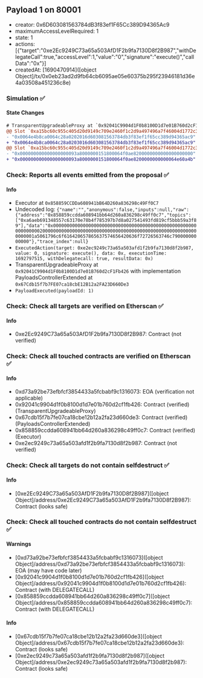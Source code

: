 ## Payload 1 on 80001

- creator: 0x6D603081563784dB3f83ef1F65Cc389D94365Ac9
- maximumAccessLevelRequired: 1
- state: 1
- actions: [{"target":"0xe2Ec9249C73a65a503AfD1F2b9fa7130D8f2B987","withDelegateCall":true,"accessLevel":1,"value":"0","signature":"execute()","callData":"0x"}]
- createdAt: [1690470914]([object Object]/tx/0x0eb23ad2d9fb64cb6095ae05e60375b295f23946181d36e4a03508a451236c8e)

### Simulation :white_check_mark:

#### State Changes

```diff
# TransparentUpgradeableProxy at `0x92041C9904d1F0b8100D1d7e01B760d2cF1Fb426` with implementation PayloadsControllerExtended at `0x67Cdb15f7b7FE07ca18cbE12B12a2FA23D660De3`
@@ Slot `0xa15bc60c955c405d20d9149c709e2460f1c2d9a497496a7f46004d1772c3054c` @@
- "0x0064e4b8ca0064c28a0202016d603081563784db3f83ef1f65cc389d94365ac9"
+ "0x0064e4b8ca0064c28a0203016d603081563784db3f83ef1f65cc389d94365ac9"
@@ Slot `0xa15bc60c955c405d20d9149c709e2460f1c2d9a497496a7f46004d1772c3054d` @@
- "0x000000000000000000093a8000000151800064f0ae8200000000000000000000"
+ "0x000000000000000000093a8000000151800064f0ae8200000000000064e60a4b"
```
### Check: Reports all events emitted from the proposal :white_check_mark:

#### Info

- Executor at `0x858859CCDDa608941bB64D260a836298c49Ff0C7`
- Undecoded log: `{"name":"","anonymous":false,"inputs":null,"raw":{"address":"0x858859ccdda608941bb64d260a836298c49ff0c7","topics":["0xa6aeb691348557c63170e78b4f785397b7d8a027541493fd819cf5bbb59a3f89"],"data":"0x0000000000000000000000000000000000000000000000000000000000000020000000000000000000000000000000000000000000000000000000000000001a5061796c6f616420657865637574656420636f72726563746c79000000000000"},"trace_index":null}`
- `ExecutedAction(target: 0xe2ec9249c73a65a503afd1f2b9fa7130d8f2b987, value: 0, signature: execute(), data: 0x, executionTime: 1692797515, withDelegatecall: true, resultData: 0x)`
- TransparentUpgradeableProxy at `0x92041C9904d1F0b8100D1d7e01B760d2cF1Fb426` with implementation PayloadsControllerExtended at `0x67Cdb15f7b7FE07ca18cbE12B12a2FA23D660De3`
- `PayloadExecuted(payloadId: 1)`

### Check: Check all targets are verified on Etherscan :white_check_mark:

#### Info

- 0xe2Ec9249C73a65a503AfD1F2b9fa7130D8f2B987: Contract (not verified)

### Check: Check all touched contracts are verified on Etherscan :white_check_mark:

#### Info

- 0xd73a92be73efbfcf3854433a5fcbabf9c1316073: EOA (verification not applicable)
- 0x92041c9904d1f0b8100d1d7e01b760d2cf1fb426: Contract (verified) (TransparentUpgradeableProxy)
- 0x67cdb15f7b7fe07ca18cbe12b12a2fa23d660de3: Contract (verified) (PayloadsControllerExtended)
- 0x858859ccdda608941bb64d260a836298c49ff0c7: Contract (verified) (Executor)
- 0xe2ec9249c73a65a503afd1f2b9fa7130d8f2b987: Contract (not verified)

### Check: Check all targets do not contain selfdestruct :white_check_mark:

#### Info

- [0xe2Ec9249C73a65a503AfD1F2b9fa7130D8f2B987]([object Object]/address/0xe2Ec9249C73a65a503AfD1F2b9fa7130D8f2B987): Contract (looks safe)

### Check: Check all touched contracts do not contain selfdestruct :white_check_mark:

#### Warnings

- [0xd73a92be73efbfcf3854433a5fcbabf9c1316073]([object Object]/address/0xd73a92be73efbfcf3854433a5fcbabf9c1316073): EOA (may have code later)
- [0x92041c9904d1f0b8100d1d7e01b760d2cf1fb426]([object Object]/address/0x92041c9904d1f0b8100d1d7e01b760d2cf1fb426): Contract (with DELEGATECALL)
- [0x858859ccdda608941bb64d260a836298c49ff0c7]([object Object]/address/0x858859ccdda608941bb64d260a836298c49ff0c7): Contract (with DELEGATECALL)

#### Info

- [0x67cdb15f7b7fe07ca18cbe12b12a2fa23d660de3]([object Object]/address/0x67cdb15f7b7fe07ca18cbe12b12a2fa23d660de3): Contract (looks safe)
- [0xe2ec9249c73a65a503afd1f2b9fa7130d8f2b987]([object Object]/address/0xe2ec9249c73a65a503afd1f2b9fa7130d8f2b987): Contract (looks safe)

